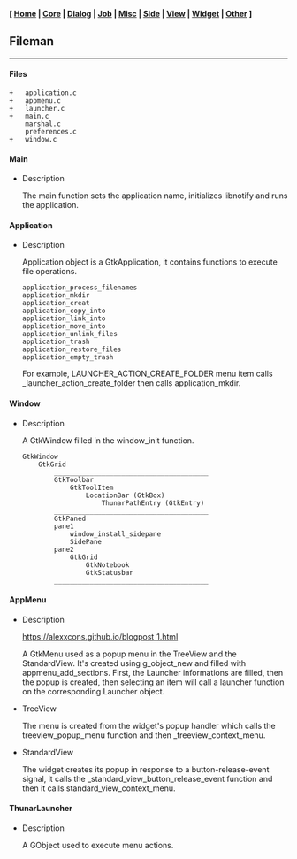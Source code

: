 **[ [Home](00-Home.html) | [Core](01-Core.html) | [Dialog](02-Dialog.html) | [Job](03-Job.html) | [Misc](05-Misc.html) | [Side](06-Side.html) | [View](07-View.html) | [Widget](08-Widget.html) | [Other](99-Other.html) ]**

## Fileman

---

#### Files

```
+   application.c
+   appmenu.c
+   launcher.c
+   main.c
    marshal.c
    preferences.c
+   window.c
```


#### Main

* Description

    The main function sets the application name, initializes libnotify and
    runs the application.


#### Application
    
* Description

    Application object is a GtkApplication, it contains functions to
    execute file operations.
    
    ```
    application_process_filenames
    application_mkdir
    application_creat
    application_copy_into
    application_link_into
    application_move_into
    application_unlink_files
    application_trash
    application_restore_files
    application_empty_trash
    ```
    
    For example, LAUNCHER_ACTION_CREATE_FOLDER menu item calls _launcher_action_create_folder
    then calls application_mkdir.
    

#### Window

* Description

    A GtkWindow filled in the window_init function.
    
    ```
    GtkWindow
        GtkGrid
            _______________________________________
            GtkToolbar
                GtkToolItem
                    LocationBar (GtkBox)
                        ThunarPathEntry (GtkEntry)
            _______________________________________
            GtkPaned
            pane1
                window_install_sidepane
                SidePane
            pane2
                GtkGrid
                    GtkNotebook
                    GtkStatusbar
            _______________________________________
    ```

#### AppMenu

* Description
    
    https://alexxcons.github.io/blogpost_1.html  

    A GtkMenu used as a popup menu in the TreeView and the StandardView.
    It's created using g_object_new and filled with appmenu_add_sections.
    First, the Launcher informations are filled, then the popup is
    created, then selecting an item will call a launcher function on
    the corresponding Launcher object.

* TreeView
    
    The menu is created from the widget's popup handler which calls the
    treeview_popup_menu function and then _treeview_context_menu.
    
* StandardView

    The widget creates its popup in response to a button-release-event signal,
    it calls the _standard_view_button_release_event function and then it calls
    standard_view_context_menu.


#### ThunarLauncher

* Description
    
    A GObject used to execute menu actions.


